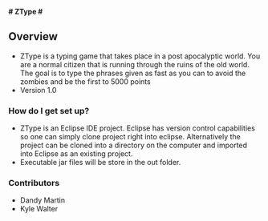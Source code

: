 **# ZType #**

## Overview ##

* ZType is a typing game that takes place in a post apocalyptic world. You are a normal citizen that is running through the ruins of the old world. The goal is to type the phrases given as fast as you can to avoid the zombies and be the first to 5000 points
* Version 1.0

### How do I get set up? ###

* ZType is an Eclipse IDE project. Eclipse has version control capabilities so one can simply clone project right into eclipse. Alternatively the project can be cloned into a directory on the computer and imported into Eclipse as an existing project.
* Executable jar files will be store in the out folder.

### Contributors ###

* Dandy Martin
* Kyle Walter